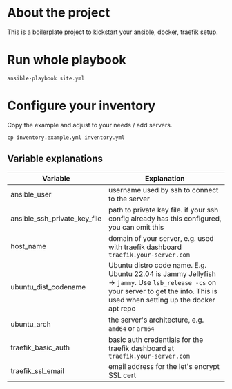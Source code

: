 # About the project

This is a boilerplate project to kickstart your ansible, docker, traefik setup.

# Run whole playbook

```shell
ansible-playbook site.yml
```

# Configure your inventory

Copy the example and adjust to your needs / add servers.

```shell
cp inventory.example.yml inventory.yml
```

## Variable explanations

| Variable                     | Explanation                                                                                                                                                                      |
|------------------------------|----------------------------------------------------------------------------------------------------------------------------------------------------------------------------------|
| ansible_user                 | username used by ssh to connect to the server                                                                                                                                    |
| ansible_ssh_private_key_file | path to private key file. if your ssh config already has this configured, you can omit this                                                                                      |
| host_name                    | domain of your server, e.g. used with traefik dashboard `traefik.your-server.com`                                                                                                |
| ubuntu_dist_codename         | Ubuntu distro code name. E.g. Ubuntu 22.04 is Jammy Jellyfish -> `jammy`. Use `lsb_release -cs` on your server to get the info. This is used when setting up the docker apt repo |
| ubuntu_arch                  | the server's architecture, e.g. `amd64` or `arm64`                                                                                                                               |
| traefik_basic_auth           | basic auth credentials for the traefik dashboard at `traefik.your-server.com`                                                                                                    |
| traefik_ssl_email            | email address for the let's encrypt SSL cert                                                                                                                                     |
